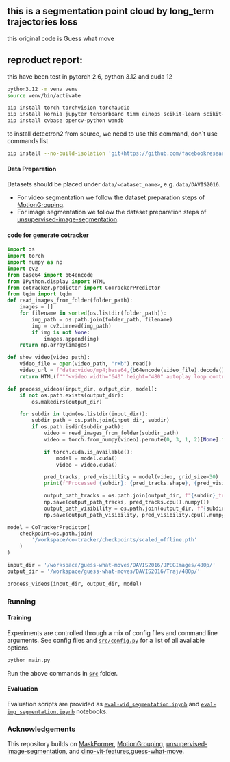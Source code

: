 ## this is a segmentation point cloud by long_term trajectories loss
this original code is Guess what move
## reproduct report:

this have been test in pytorch 2.6, python 3.12 and cuda 12 
```bash
python3.12 -m venv venv
source venv/bin/activate 
```
```bash
pip install torch torchvision torchaudio
pip install kornia jupyter tensorboard timm einops scikit-learn scikit-image openexr-python tqdm fontconfig
pip install cvbase opencv-python wandb
```

to install detectron2 from source, we need to use this command, don`t use commands list 
```bash
pip install --no-build-isolation 'git+https://github.com/facebookresearch/detectron2.git'
```

#### Data Preparation

Datasets should be placed under `data/<dataset_name>`, e.g. `data/DAVIS2016`.

* For video segmentation we follow the dataset preparation steps of [MotionGrouping](https://github.com/charigyang/motiongrouping).
* For image segmentation we follow the dataset preparation steps of [unsupervised-image-segmentation](https://github.com/lukemelas/unsupervised-image-segmentation).

#### code for generate cotracker
```python
import os
import torch
import numpy as np
import cv2
from base64 import b64encode
from IPython.display import HTML
from cotracker.predictor import CoTrackerPredictor
from tqdm import tqdm
def read_images_from_folder(folder_path):
    images = []
    for filename in sorted(os.listdir(folder_path)):
        img_path = os.path.join(folder_path, filename)
        img = cv2.imread(img_path)
        if img is not None:
            images.append(img)
    return np.array(images)

def show_video(video_path):
    video_file = open(video_path, "r+b").read()
    video_url = f"data:video/mp4;base64,{b64encode(video_file).decode()}"
    return HTML(f"""<video width="640" height="480" autoplay loop controls><source src="{video_url}"></video>""")

def process_videos(input_dir, output_dir, model):
    if not os.path.exists(output_dir):
        os.makedirs(output_dir)

    for subdir in tqdm(os.listdir(input_dir)):
        subdir_path = os.path.join(input_dir, subdir)
        if os.path.isdir(subdir_path):
            video = read_images_from_folder(subdir_path)
            video = torch.from_numpy(video).permute(0, 3, 1, 2)[None].float()

            if torch.cuda.is_available():
                model = model.cuda()
                video = video.cuda()

            pred_tracks, pred_visibility = model(video, grid_size=30)
            print(f"Processed {subdir}: {pred_tracks.shape}, {pred_visibility.shape}")

            output_path_tracks = os.path.join(output_dir, f"{subdir}_tracks.npy")
            np.save(output_path_tracks, pred_tracks.cpu().numpy())
            output_path_visibility = os.path.join(output_dir, f"{subdir}_visibility.npy")
            np.save(output_path_visibility, pred_visibility.cpu().numpy())

model = CoTrackerPredictor(
    checkpoint=os.path.join(
        '/workspace/co-tracker/checkpoints/scaled_offline.pth'
    )
)

input_dir = '/workspace/guess-what-moves/DAVIS2016/JPEGImages/480p/'
output_dir = '/workspace/guess-what-moves/DAVIS2016/Traj/480p/'

process_videos(input_dir, output_dir, model)

```

### Running

#### Training

Experiments are controlled through a mix of config files and command line arguments. See config files and [`src/config.py`](src/config.py) for a list of all available options.

```bash
python main.py
```
Run the above commands in [`src`](src) folder.

#### Evaluation

Evaluation scripts are provided as [`eval-vid_segmentation.ipynb`](src/eval-vid_segmentation.ipynb) and [`eval-img_segmentation.ipynb`](src/eval-img_segmentation.ipynb) notebooks.



### Acknowledgements

This repository builds on [MaskFormer](https://github.com/facebookresearch/MaskFormer), [MotionGrouping](https://github.com/charigyang/motiongrouping), [unsupervised-image-segmentation](https://github.com/lukemelas/unsupervised-image-segmentation), and [dino-vit-features](https://github.com/ShirAmir/dino-vit-features),[guess-what-move](https://github.com/karazijal/guess-what-moves).

